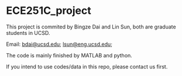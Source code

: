 # ECE251C_project
This project is commited by Bingze Dai and Lin Sun, both are graduate students in UCSD.

Email: bdai@ucsd.edu;   lsun@eng.ucsd.edu;

The code is mainly finished by MATLAB and python.

If you intend to use codes/data in this repo, please contact us first.

